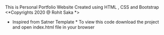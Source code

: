 This is Personal Portfolio Website Created using HTML , CSS and Bootstrap
<*Copyrights 2020 @ Rohit Saka *>
 * Inspired from Satner Template * 
 To view this code download the project and open index.html file in your browser
